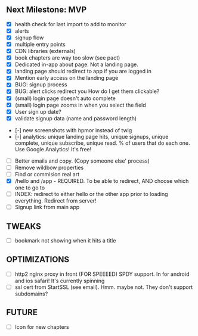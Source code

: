 
Next Milestone: MVP
-------------------
- [x] health check for last import to add to monitor
- [x] alerts
- [x] signup flow
- [x] multiple entry points
- [x] CDN libraries (externals)
- [x] book chapters are way too slow (see pact)
- [x] Dedicated in-app about page. Not a landing page.
- [x] landing page should redirect to app if you are logged in
- [x] Mention early access on the landing page
- [x] BUG: signup process
- [x] BUG: alert clicks redirect you How do I get them clickable?
- [x] (small) login page doesn't auto complete
- [x] (small) login page zooms in when you select the field
- [x] User sign up date?
- [x] validate signup data (name and password length)
- [-] new screenshots with hpmor instead of twig
- [-] analytics: unique landing page hits, unique signups, unique complete, unique subscribe, unique read. % of users that do each one. Use Google Analytics! It's free!
- [ ] Better emails and copy. (Copy someone else' process)
- [ ] Remove wildbow properties
- [ ] Find or commision real art
- [x] /hello and /app - REQUIRED. To be able to redirect, AND choose which one to go to
- [ ] INDEX: redirect to either hello or the other app prior to loading everything. Redirect from server!
- [ ] Signup link from main app

TWEAKS
------
- [ ] bookmark not showing when it hits a title

OPTIMIZATIONS
---------------------
- [ ] http2 nginx proxy in front (FOR SPEEEED) SPDY support. In for android and ios safari! It's currently spinning
- [ ] ssl cert from StartSSL (see email). Hmm. maybe not. They don't support subdomains?

FUTURE
-------
- [ ] Icon for new chapters
